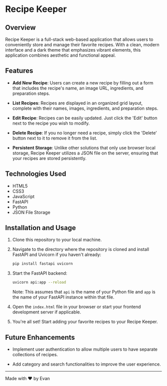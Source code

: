 # Recipe Keeper

## Overview

Recipe Keeper is a full-stack web-based application that allows users to conveniently store and manage their favorite recipes. With a clean, modern interface and a dark theme that emphasizes vibrant elements, this application combines aesthetic and functional appeal.

## Features

- **Add New Recipe**: Users can create a new recipe by filling out a form that includes the recipe's name, an image URL, ingredients, and preparation steps.
  
- **List Recipes**: Recipes are displayed in an organized grid layout, complete with their names, images, ingredients, and preparation steps.
  
- **Edit Recipe**: Recipes can be easily updated. Just click the 'Edit' button next to the recipe you wish to modify.
  
- **Delete Recipe**: If you no longer need a recipe, simply click the 'Delete' button next to it to remove it from the list.
  
- **Persistent Storage**: Unlike other solutions that only use browser local storage, Recipe Keeper utilizes a JSON file on the server, ensuring that your recipes are stored persistently.

## Technologies Used

- HTML5
- CSS3
- JavaScript
- FastAPI
- Python
- JSON File Storage

## Installation and Usage

1. Clone this repository to your local machine.
  
2. Navigate to the directory where the repository is cloned and install FastAPI and Uvicorn if you haven't already:
    ```bash
    pip install fastapi uvicorn
    ```

3. Start the FastAPI backend:
    ```bash
    uvicorn api:app --reload
    ```
    Note: This assumes that `api` is the name of your Python file and `app` is the name of your FastAPI instance within that file.

4. Open the `index.html` file in your browser or start your frontend development server if applicable.
  
5. You're all set! Start adding your favorite recipes to your Recipe Keeper.

## Future Enhancements

- Implement user authentication to allow multiple users to have separate collections of recipes.
  
- Add category and search functionalities to improve the user experience.

---

Made with :heart: by Evan